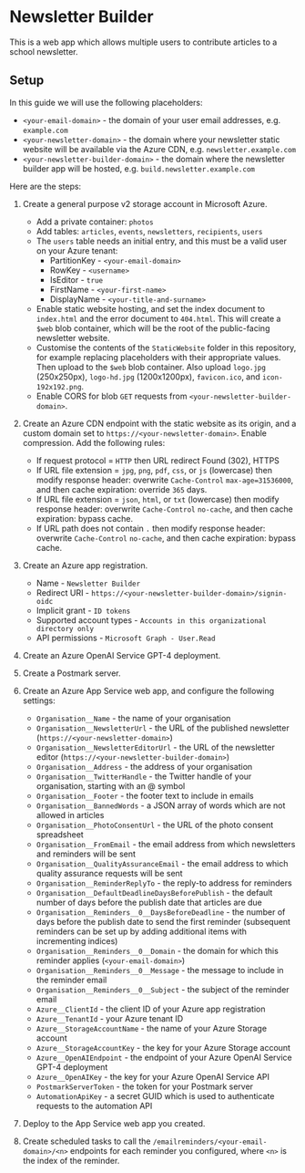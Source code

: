 # Newsletter Builder

This is a web app which allows multiple users to contribute articles to a school newsletter.

## Setup

In this guide we will use the following placeholders:
* `<your-email-domain>` - the domain of your user email addresses, e.g. `example.com`
* `<your-newsletter-domain>` - the domain where your newsletter static website will be available via the Azure CDN, e.g. `newsletter.example.com`
* `<your-newsletter-builder-domain>` - the domain where the newsletter builder app will be hosted, e.g. `build.newsletter.example.com`

Here are the steps:

1. Create a general purpose v2 storage account in Microsoft Azure.
    * Add a private container: `photos`
    * Add tables: `articles`, `events`, `newsletters`, `recipients`, `users`
    * The `users` table needs an initial entry, and this must be a valid user on your Azure tenant:
        * PartitionKey - `<your-email-domain>`
        * RowKey - `<username>`
        * IsEditor - `true`
        * FirstName - `<your-first-name>`
        * DisplayName - `<your-title-and-surname>`
    * Enable static website hosting, and set the index document to `index.html` and the error document to `404.html`. This will create a `$web` blob container, which will be the root of the public-facing newsletter website.
    * Customise the contents of the `StaticWebsite` folder in this repository, for example replacing placeholders with their appropriate values. Then upload to the `$web` blob container. Also upload `logo.jpg` (250x250px), `logo-hd.jpg` (1200x1200px), `favicon.ico`, and `icon-192x192.png`.
    * Enable CORS for blob `GET` requests from `<your-newsletter-builder-domain>`.

2. Create an Azure CDN endpoint with the static website as its origin, and a custom domain set to `https://<your-newsletter-domain>`. Enable compression. Add the following rules:
    * If request protocol = `HTTP` then URL redirect Found (302), HTTPS 
    * If URL file extension = `jpg`, `png`, `pdf`, `css`, or `js` (lowercase) then modify response header: overwrite `Cache-Control` `max-age=31536000`, and then cache expiration: override `365` days.
    * If URL file extension = `json`, `html`, or `txt` (lowercase) then modify response header: overwrite `Cache-Control` `no-cache`, and then cache expiration: bypass cache.
    * If URL path does not contain `.` then modify response header: overwrite `Cache-Control` `no-cache`, and then cache expiration: bypass cache.

3. Create an Azure app registration.
    * Name - `Newsletter Builder`
    * Redirect URI - `https://<your-newsletter-builder-domain>/signin-oidc`
    * Implicit grant - `ID tokens`
    * Supported account types - `Accounts in this organizational directory only`
    * API permissions - `Microsoft Graph - User.Read`

4. Create an Azure OpenAI Service GPT-4 deployment.

5. Create a Postmark server.

6. Create an Azure App Service web app, and configure the following settings:
    * `Organisation__Name` - the name of your organisation
    * `Organisation__NewsletterUrl` - the URL of the published newsletter (`https://<your-newsletter-domain>`)
    * `Organisation__NewsletterEditorUrl` - the URL of the newsletter editor (`https://<your-newsletter-builder-domain>`)
    * `Organisation__Address` - the address of your organisation
    * `Organisation__TwitterHandle` - the Twitter handle of your organisation, starting with an @ symbol
    * `Organisation__Footer` - the footer text to include in emails
    * `Organisation__BannedWords` - a JSON array of words which are not allowed in articles
    * `Organisation__PhotoConsentUrl` - the URL of the photo consent spreadsheet
    * `Organisation__FromEmail` - the email address from which newsletters and reminders will be sent
    * `Organisation__QualityAssuranceEmail` - the email address to which quality assurance requests will be sent
    * `Organisation__ReminderReplyTo` - the reply-to address for reminders
    * `Organisation__DefaultDeadlineDaysBeforePublish` - the default number of days before the publish date that articles are due
    * `Organisation__Reminders__0__DaysBeforeDeadline` - the number of days before the publish date to send the first reminder (subsequent reminders can be set up by adding additional items with incrementing indices)
    * `Organisation__Reminders__0__Domain` - the domain for which this reminder applies (`<your-email-domain>`)
    * `Organisation__Reminders__0__Message` - the message to include in the reminder email
    * `Organisation__Reminders__0__Subject` - the subject of the reminder email
    * `Azure__ClientId` - the client ID of your Azure app registration
    * `Azure__TenantId` - your Azure tenant ID
    * `Azure__StorageAccountName` - the name of your Azure Storage account
    * `Azure__StorageAccountKey` - the key for your Azure Storage account
    * `Azure__OpenAIEndpoint` - the endpoint of your Azure OpenAI Service GPT-4 deployment
    * `Azure__OpenAIKey` - the key for your Azure OpenAI Service API
    * `PostmarkServerToken` - the token for your Postmark server
    * `AutomationApiKey` - a secret GUID which is used to authenticate requests to the automation API

7. Deploy to the App Service web app you created.

8. Create scheduled tasks to call the `/emailreminders/<your-email-domain>/<n>` endpoints for each reminder you configured, where `<n>` is the index of the reminder.
